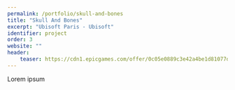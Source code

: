 ```yaml
---
permalink: /portfolio/skull-and-bones
title: "Skull And Bones"
excerpt: "Ubisoft Paris - Ubisoft"
identifier: project
order: 3
website: ""
header:
    teaser: https://cdn1.epicgames.com/offer/0c05e0889c3e42a4be1d81077d6e653a/SAB_Store_Landscape_2560x1440_2560x1440-00b4029199a7a6778fd27dec96f08a28
---
```


Lorem ipsum